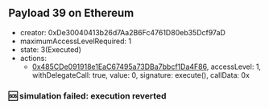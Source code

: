 ## Payload 39 on Ethereum

- creator: 0xDe30040413b26d7Aa2B6Fc4761D80eb35Dcf97aD
- maximumAccessLevelRequired: 1
- state: 3(Executed)
- actions:
  - [0x485CDe091918e1EaC67495a73DBa7bbcf1Da4F86](https://etherscan.io/tx/0x485CDe091918e1EaC67495a73DBa7bbcf1Da4F86), accessLevel: 1, withDelegateCall: true, value: 0, signature: execute(), callData: 0x

### :sos: simulation failed: execution reverted
